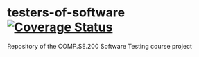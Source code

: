 # testers-of-software [![Coverage Status](https://coveralls.io/repos/github/IEP-Esy/testers-of-software/badge.svg?branch=main)](https://coveralls.io/github/IEP-Esy/testers-of-software?branch=main)
Repository of the COMP.SE.200 Software Testing course project
